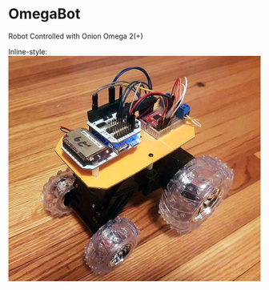 # OmegaBot
Robot Controlled with Onion Omega 2(+)

Inline-style: 
![photo](https://raw.githubusercontent.com/LeifBloomquist/OmegaBot/master/Photos/NewOmegaBot1.jpg "Version 2 with TB6612FNG")

